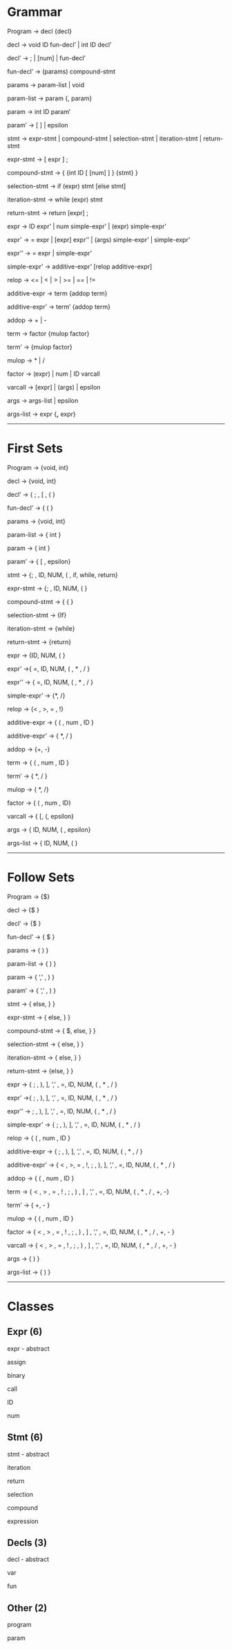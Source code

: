 # Grammar

Program -> decl {decl}

decl -> void ID fun-decl’ | int ID decl’

decl’ -> ; | [num] | fun-decl’

fun-decl’ -> (params) compound-stmt

params -> param-list | void

param-list -> param {, param}

param ->  int ID param’

param’ -> [ ] | epsilon

stmt  -> expr-stmt | compound-stmt | selection-stmt | iteration-stmt | return-stmt

expr-stmt ->  [ expr ] ;

compound-stmt -> { {int ID [ [num] ] } {stmt} }

selection-stmt -> if (expr) stmt [else stmt]

iteration-stmt -> while (expr) stmt

return-stmt -> return [expr] ;

expr -> ID expr’ | num simple-expr’ | (expr) simple-expr’

expr’ -> = expr | [expr] expr’’ | (args) simple-expr’ | simple-expr’

expr’’ -> = expr | simple-expr’

simple-expr’ -> additive-expr’ [relop additive-expr]

relop -> <= | < | > | >= | == | !=

additive-expr -> term {addop term}

additive-expr’ -> term’ {addop term}

addop -> + | -

term -> factor {mulop factor}

term’ -> {mulop factor}

mulop -> * | /

factor -> (expr) | num | ID varcall

varcall -> [expr] | (args) | epsilon

args -> args-list | epsilon

args-list -> expr {**,** expr}

---
# First Sets

Program -> {void, int}

decl -> {void, int}

decl’ -> { ; , [ , ( }

fun-decl’ -> { ( }

params -> {void, int}

param-list -> { int }

param -> { int }

param’ -> { [ , epsilon}

stmt  -> {; , ID, NUM, ( , if, while, return}

expr-stmt -> {; , ID, NUM, ( }

compound-stmt -> { { }

selection-stmt -> {If}

iteration-stmt -> {while}

return-stmt -> {return}

expr -> {ID, NUM, ( }

expr’ ->{ =, ID, NUM, ( , * , / }

expr’’ -> { =, ID, NUM, ( , * , / }

simple-expr’ -> {*,  /}

relop -> {< , >, = , !}

additive-expr -> { ( , num , ID }

additive-expr’ -> { *, / }

addop -> {+, -}

term -> { ( , num , ID }

term’ -> { *, / }

mulop -> { *, /}

factor -> { ( , num , ID}

varcall -> { [, (, epsilon}

args -> { ID, NUM, ( , epsilon}

args-list -> { ID, NUM, ( }

---
# Follow Sets

Program -> {$}

decl -> {$ }

decl’ -> {$ }

fun-decl’ -> { $ }

params -> { ) }

param-list -> { ) }

param -> { ‘,’ , ) }

param’ -> { ‘,’ , ) }

stmt  -> { else, } }

expr-stmt -> { else, } }

compound-stmt -> { $, else, } }

selection-stmt -> { else, }  }

iteration-stmt -> { else,  } }

return-stmt -> {else, } }

expr -> { ; , ),  ], ‘,’ , =, ID, NUM, ( , * , / }

expr’ ->{ ; , ),  ], ‘,’ , =, ID, NUM, ( , * , / }

expr’’ -> ; , ),  ], ‘,’ , =, ID, NUM, ( , * , / }

simple-expr’ -> { ; , ),  ], ‘,’ , =, ID, NUM, ( , * , / }

relop -> { ( , num , ID  }

additive-expr -> { ; , ),  ], ‘,’ , =, ID, NUM, ( , * , / }

additive-expr’ -> { < , >, = , !, ; , ),  ], ‘,’ , =, ID, NUM, ( , * , / }

addop -> { ( , num , ID }

term -> { < , > , = , ! , ; , ) ,  ] , ‘,’ , =, ID, NUM, ( , * , / , +, -}

term’ -> { +, - }

mulop -> {  ( , num , ID }

factor -> { < , > , = , ! , ; , ) ,  ] , ‘,’ , =, ID, NUM, ( , * , / , +, - }

varcall -> { < , > , = , ! , ; , ) ,  ] , ‘,’ , =, ID, NUM, ( , * , / , +, - }

args -> { ) }

args-list -> { ) }

---
# Classes

## Expr (6)

expr - abstract

assign

binary

call

ID

num

## Stmt (6)

stmt - abstract

iteration

return

selection

compound

expression

## Decls (3)

decl - abstract

var

fun

## Other (2)

program

param
